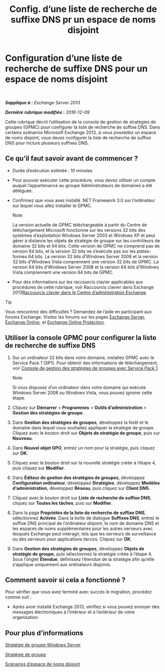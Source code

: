 ﻿---
title: 'Config. d’une liste de recherche de suffixe DNS pr un espace de noms disjoint'
TOCTitle: Configuration d’une liste de recherche de suffixe DNS pour un espace de noms disjoint
ms:assetid: cfa715ac-7b69-47c3-b206-933ec2cf677b
ms:mtpsurl: https://technet.microsoft.com/fr-fr/library/Bb847901(v=EXCHG.150)
ms:contentKeyID: 50479264
ms.date: 04/24/2018
mtps_version: v=EXCHG.150
ms.translationtype: HT
---

# Configuration d’une liste de recherche de suffixe DNS pour un espace de noms disjoint

 

_**Sapplique à :** Exchange Server 2013_

_**Dernière rubrique modifiée :** 2016-12-09_

Cette rubrique décrit l’utilisation de la console de gestion de stratégies de groupes (GPMC) pour configurer la liste de recherche de suffixe DNS. Dans certains scénarios Microsoft Exchange 2013, si vous possédez un espace de noms disjoint, vous devez configurer la liste de recherche de suffixe DNS pour inclure plusieurs suffixes DNS.

## Ce qu’il faut savoir avant de commencer ?

  - Durée d’exécution estimée : 10 minutes

  - Pour pouvoir exécuter cette procédure, vous devez utiliser un compte auquel l’appartenance au groupe Administrateurs de domaines a été déléguée.

  - Confirmez que vous avez installé .NET Framework 3.0 sur l’ordinateur sur lequel vous allez installer le GPMC.
    
    > [!NOTE]
    > La version actuelle de GPMC téléchargeable à partir du Centre de téléchargement Microsoft fonctionne sur les versions 32 bits des systèmes d’exploitation Windows Server 2003 et Windows XP et peut gérer à distance les objets de stratégie de groupe sur les contrôleurs de domaine 32 bits et 64 bits. Cette version de GPMC ne comprend pas de version 64 bits, et la version 32 bits ne s’exécute pas sur les plates-formes 64 bits. La version 32 bits d’Windows Server 2008 et la version 32 bits d’Windows Vista comprennent une version 32 bits de GPMC. La version 64 bits d’Windows Server 2008 et la version 64 bits d’Windows Vista comprennent une version 64 bits de GPMC.


  - Pour des informations sur les raccourcis clavier applicables aux procédures de cette rubrique, voir Raccourcis clavier dans Exchange 2013[Raccourcis clavier dans le Centre d’administration Exchange](keyboard-shortcuts-in-the-exchange-admin-center-exchange-online-protection-help.md).

> [!TIP]
> Vous rencontrez des difficultés ? Demandez de l’aide en participant aux forums Exchange. Visitez les forums sur les pages <a href="https://go.microsoft.com/fwlink/p/?linkid=60612">Exchange Server</a>, <a href="https://go.microsoft.com/fwlink/p/?linkid=267542">Exchange Online</a>, et <a href="https://go.microsoft.com/fwlink/p/?linkid=285351">Exchange Online Protection</a>.


## Utiliser la console GPMC pour configurer la liste de recherche de suffixe DNS

1.  Sur un ordinateur 32 bits dans votre domaine, installez GPMC avec le Service Pack 1 (SP1). Pour obtenir des informations de téléchargement, voir [Console de gestion des stratégies de groupes avec Service Pack 1](https://go.microsoft.com/fwlink/p/?linkid=100126).
    
    > [!NOTE]
    > Si vous disposez d’un ordinateur dans votre domaine qui exécute Windows Server 2008 ou Windows Vista, vous pouvez ignorer cette étape.


2.  Cliquez sur **Démarrer** \> **Programmes** \> **Outils d’administration** \> **Gestion des stratégies de groupe**.

3.  Dans **Gestion des stratégies de groupes**, développez la forêt et le domaine dans lequel vous souhaitez appliquer la stratégie de groupe. Cliquez avec le bouton droit sur **Objets de stratégie de groupe**, puis sur **Nouveau**.

4.  Dans **Nouvel objet GPO**, entrez un nom pour la stratégie, puis cliquez sur **OK**.

5.  Cliquez avec le bouton droit sur la nouvelle stratégie créée à l’étape 4, puis cliquez sur **Modifier**.

6.  Dans **Éditeur de gestion des stratégies de groupes**, développez **Configuration ordinateur**, développez **Stratégies**, développez **Modèles d’administration**, développez **Réseau**, puis cliquez sur **Client DNS**.

7.  Cliquez avec le bouton droit sur **Liste de recherche de suffixe DNS**, cliquez sur **Toutes les tâches**, puis sur **Modifier**.

8.  Dans la page **Propriétés de la liste de recherche de suffixe DNS**, sélectionnez **Activée**. Dans la boîte de dialogue **Suffixes DNS**, entrez le suffixe DNS principal de l’ordinateur disjoint, le nom de domaine DNS et les espaces de noms supplémentaires pour les autres serveurs avec lesquels Exchange peut interagir, tels que les serveurs de surveillance ou des serveurs pour applications tierces. Cliquez sur **OK**.

9.  Dans **Gestion des stratégies de groupes**, développez **Objets de stratégie de groupe**, puis sélectionnez la stratégie créée à l’étape 4. Sous l’onglet **Étendue**, définissez l’étendue de la stratégie afin qu’elle s’applique uniquement aux ordinateurs disjoints.

## Comment savoir si cela a fonctionné ?

Pour vérifier que vous avez terminé avec succès le migration, procédez comme suit :

  - Après avoir installé Exchange 2013, vérifiez si vous pouvez envoyer des messages électroniques à l’intérieur et à l’extérieur de votre organisation.

## Pour plus d’informations

[Stratégie de groupe Windows Server](https://go.microsoft.com/fwlink/p/?linkid=100128)

[Stratégie de groupe](https://go.microsoft.com/fwlink/?linkid=268043)

[Scénarios d’espace de noms disjoint](disjoint-namespace-scenarios-exchange-2013-help.md)

